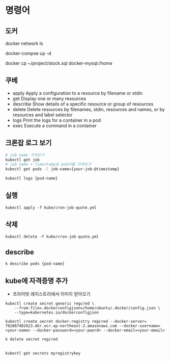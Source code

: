 # 명령어
## 도커
docker network ls

docker-compse up -d

docker cp ~/project/stock.sql docker-mysql:/home

## 쿠베
* apply
    Apply a configuration to a resource by filename or stdin
* get
    Display one or many resources
* describe
    Show details of a specific resource or group of resources
* delete
    Delete resources by filenames, stdin, resources and names, or by resources and label selector
* logs
    Print the logs for a container in a pod
* exec
    Execute a command in a container

## 크론잡 로그 보기
```bash
# job name 가져오기
kubectl get job
# job name + timestamp로 pod이름 가져오기
kubectl get pods -l job-name={your-job-@timestamp}

kubectl logs {pod-name}
```
## 실행
```
kubectl apply -f kube/cron-job-quote.yml
```
## 삭제
```
kubectl delete -f kube/cron-job-quote.yml
```
## describe
```
k describe pods {pod-name}
```
## kube에 자격증명 추가
* 프라이빗 레지스트리에서 이미지 받아오기
```
kubectl create secret generic regcred \
    --from-file=.dockerconfigjson=/home/ubuntu/.docker/config.json \
    --type=kubernetes.io/dockerconfigjson

kubectl create secret docker-registry regcred --docker-server= 702867482623.dkr.ecr.ap-northeast-2.amazonaws.com --docker-username=<your-name> --docker-password=<your-pword> --docker-email=<your-email>
```
```
k delete secret regcred
```
##
```
kubectl get secrets myregistrykey
```
